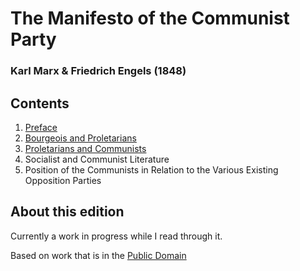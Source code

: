 # The Manifesto of the Communist Party

### Karl Marx & Friedrich Engels (1848)

## Contents

1. [Preface](preface.md)
2. [Bourgeois and Proletarians](chapter-1.md)
3. [Proletarians and Communists](chapter-2.md)
4. Socialist and Communist Literature
5. Position of the Communists in Relation to the Various Existing Opposition Parties

## About this edition

Currently a work in progress while I read through it.

Based on work that is in the [Public Domain](LICENSE)

